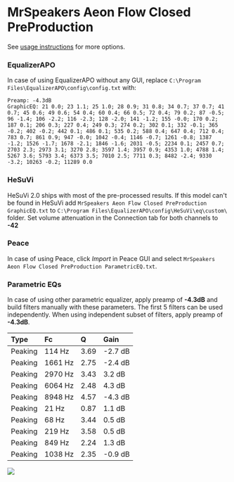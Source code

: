 # MrSpeakers Aeon Flow Closed PreProduction
See [usage instructions](https://github.com/jaakkopasanen/AutoEq#usage) for more options.

### EqualizerAPO
In case of using EqualizerAPO without any GUI, replace `C:\Program Files\EqualizerAPO\config\config.txt`
with:
```
Preamp: -4.3dB
GraphicEQ: 21 0.0; 23 1.1; 25 1.0; 28 0.9; 31 0.8; 34 0.7; 37 0.7; 41 0.7; 45 0.6; 49 0.6; 54 0.4; 60 0.4; 66 0.5; 72 0.4; 79 0.2; 87 -0.5; 96 -1.4; 106 -2.2; 116 -2.3; 128 -2.0; 141 -1.2; 155 -0.0; 170 0.2; 187 0.1; 206 0.3; 227 0.4; 249 0.3; 274 0.2; 302 0.1; 332 -0.1; 365 -0.2; 402 -0.2; 442 0.1; 486 0.1; 535 0.2; 588 0.4; 647 0.4; 712 0.4; 783 0.7; 861 0.9; 947 -0.0; 1042 -0.4; 1146 -0.7; 1261 -0.8; 1387 -1.2; 1526 -1.7; 1678 -2.1; 1846 -1.6; 2031 -0.5; 2234 0.1; 2457 0.7; 2703 2.3; 2973 3.1; 3270 2.8; 3597 1.4; 3957 0.9; 4353 1.0; 4788 1.4; 5267 3.6; 5793 3.4; 6373 3.5; 7010 2.5; 7711 0.3; 8482 -2.4; 9330 -3.2; 10263 -0.2; 11289 0.0
```

### HeSuVi
HeSuVi 2.0 ships with most of the pre-processed results. If this model can't be found in HeSuVi add
`MrSpeakers Aeon Flow Closed PreProduction GraphicEQ.txt` to `C:\Program Files\EqualizerAPO\config\HeSuVi\eq\custom\` folder.
Set volume attenuation in the Connection tab for both channels to **-42**

### Peace
In case of using Peace, click *Import* in Peace GUI and select `MrSpeakers Aeon Flow Closed PreProduction ParametricEQ.txt`.

### Parametric EQs
In case of using other parametric equalizer, apply preamp of **-4.3dB** and build filters manually
with these parameters. The first 5 filters can be used independently.
When using independent subset of filters, apply preamp of **-4.3dB**.

| Type    | Fc      |    Q | Gain    |
|:--------|:--------|:-----|:--------|
| Peaking | 114 Hz  | 3.69 | -2.7 dB |
| Peaking | 1661 Hz | 2.75 | -2.4 dB |
| Peaking | 2970 Hz | 3.43 | 3.2 dB  |
| Peaking | 6064 Hz | 2.48 | 4.3 dB  |
| Peaking | 8948 Hz | 4.57 | -4.3 dB |
| Peaking | 21 Hz   | 0.87 | 1.1 dB  |
| Peaking | 68 Hz   | 3.44 | 0.5 dB  |
| Peaking | 219 Hz  | 3.58 | 0.5 dB  |
| Peaking | 849 Hz  | 2.24 | 1.3 dB  |
| Peaking | 1038 Hz | 2.35 | -0.9 dB |

![](https://raw.githubusercontent.com/jaakkopasanen/AutoEq/master/results/innerfidelity/sbaf-serious/MrSpeakers%20Aeon%20Flow%20Closed%20PreProduction/MrSpeakers%20Aeon%20Flow%20Closed%20PreProduction.png)